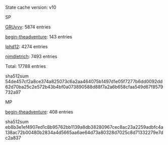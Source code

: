 State cache version: v10

SP

[GRUvvv](https://github.com/X33R00): 5874 entries

[begin-theadventure](https://github.com/begin-theadventure): 143 entries

[lphd12](https://github.com/lphd12): 4274 entries

[njmdietrich](https://github.com/njmdietrich): 7493 entries

Total: 17788 entries

sha512sum 54de457cf2a8ce374a825073c6a2aa464075b1497d1e05f7277b6dd0092dd62d70ba25c2e572b43b4bf0a073890588d88f7a2a6b658cfaa549d67f8579732a97

MP

[begin-theadventure](https://github.com/begin-theadventure): 408 entries

sha512sum eb8b3e1ef4907ed1c8b95762bb1139a8db38280967cec8ac23a2259adbfc4a138ac72b00480b2834a4d5665aa6ae64d73a80328d7025c8d71332279e7dc2a837
